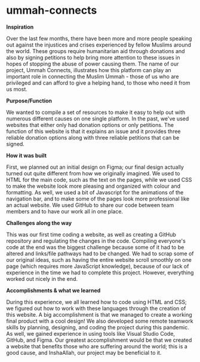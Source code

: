 # ummah-connects

**Inspiration**

Over the last few months, there have been more and more people speaking out against the injustices and crises experienced by fellow Muslims around the world. These groups require humanitarian aid through donations and also by signing petitions to help bring more attention to these issues in hopes of stopping the abuse of power causing them. The name of our project, Ummah Connects, illustrates how this platform can play an important role in connecting the Muslim Ummah - those of us who are privileged and can afford to give a helping hand, to those who need it from us most.

**Purpose/Function**

We wanted to compile a set of resources to make it easy to help out with numerous different causes on one single platform. In the past, we've used websites that either only had donation options or only petitions. The function of this website is that it explains an issue and it provides three reliable donation options along with three reliable petitions that can be signed.

**How it was built**

First, we planned out an initial design on Figma; our final design actually turned out quite different from how we originally imagined. We used to HTML for the main code, such as the text on the pages, while we used CSS to make the website look more pleasing and organized with colour and formatting. As well, we used a bit of Javascript for the animations of the navigation bar, and to make some of the pages look more professional like an actual website. We used GitHub to share our code between team members and to have our work all in one place.

**Challenges along the way**

This was our first time coding a website, as well as creating a GitHub repository and regulating the changes in the code. Compiling everyone's code at the end was the biggest challenge because some of it had to be altered and links/file pathways had to be changed. We had to scrap some of our original ideas, such as having the entire website scroll smoothly on one page (which requires more JavaScript knowledge), because of our lack of experience in the time we had to complete this project. However, everything worked out nicely in the end.

**Accomplishments & what we learned**

During this experience, we all learned how to code using HTML and CSS; we figured out how to work with these languages through the creation of this website. A big accomplishment is that we managed to create a working final product with a cool design! We also developed some remote teamwork skills by planning, designing, and coding the project during this pandemic. As well, we gained experience in using tools like Visual Studio Code, GitHub, and Figma. Our greatest accomplishment would be that we created a website that benefits those who are suffering around the world; this is a good cause, and InshaAllah, our project may be beneficial to it.
